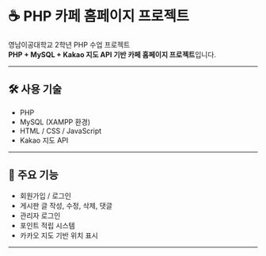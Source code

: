 # ☕ PHP 카페 홈페이지 프로젝트

영남이공대학교 2학년 PHP 수업 프로젝트  
**PHP + MySQL + Kakao 지도 API 기반 카페 홈페이지 프로젝트**입니다.

---

## 🛠 사용 기술

- PHP
- MySQL (XAMPP 환경)
- HTML / CSS / JavaScript
- Kakao 지도 API

---

## 📌 주요 기능

- 회원가입 / 로그인
- 게시판 글 작성, 수정, 삭제, 댓글
- 관리자 로그인
- 포인트 적립 시스템
- 카카오 지도 기반 위치 표시

---
